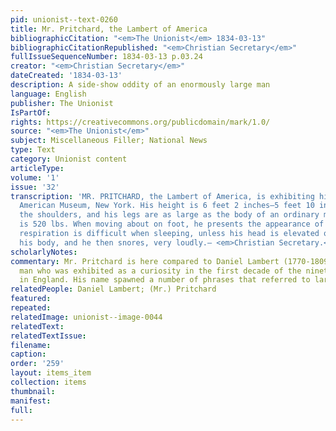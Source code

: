 ```yaml
---
pid: unionist--text-0260
title: Mr. Pritchard, the Lambert of America
bibliographicCitation: "<em>The Unionist</em> 1834-03-13"
bibliographicCitationRepublished: "<em>Christian Secretary</em>"
fullIssueSequenceNumber: 1834-03-13 p.03.24
creator: "<em>Christian Secretary</em>"
dateCreated: '1834-03-13'
description: A side-show oddity of an enormously large man
language: English
publisher: The Unionist
IsPartOf: 
rights: https://creativecommons.org/publicdomain/mark/1.0/
source: "<em>The Unionist</em>"
subject: Miscellaneous Filler; National News
type: Text
category: Unionist content
articleType: 
volume: '1'
issue: '32'
transcription: 'MR. PRITCHARD, the Lambert of America, is exhibiting himself at the
  American Museum, New York. His height is 6 feet 2 inches—5 feet 10 inches around
  the shoulders, and his legs are as large as the body of an ordinary man; his weight
  is 520 lbs. When moving about on foot, he presents the appearance of a giant. His
  respiration is difficult when sleeping, unless his head is elevated quite above
  his body, and he then snores, very loudly.— <em>Christian Secretary.</em> '
scholarlyNotes: 
commentary: Mr. Pritchard is here compared to Daniel Lambert (1770-1809), a gargantuan
  man who was exhibited as a curiosity in the first decade of the nineteenth century
  in England. His name spawned a number of phrases that referred to large size.
relatedPeople: Daniel Lambert; (Mr.) Pritchard
featured: 
repeated: 
relatedImage: unionist--image-0044
relatedText: 
relatedTextIssue: 
filename: 
caption: 
order: '259'
layout: items_item
collection: items
thumbnail: 
manifest: 
full: 
---
```

